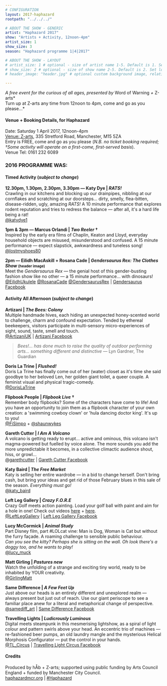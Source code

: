 ```yaml
---
# CONFIGURATION
layout: 2017-haphazard
rootpath: "../../../"

# ABOUT THE SHOW - GENERIC
artist: "Haphazard 2017"
show: "Artists + Activity, 12noon-4pm"
artist_size: 1
show_size: 3
season: "Haphazard programme 1|4|2017" 

# ABOUT THE SHOW - LAYOUT
# artist_size: 1 # optional - size of artist name 1-5. Default is 1. Set longer names to lower values
# show_size: 2 # optional - size of show name 2-5. Default is 2. Set longer names to lower values
# header_image: "header.jpg" # optional custom background image, relative to current page

---
```

*A free event for the curious of all ages, presented by* Word of Warning *+* Z-arts*<br>Turn up at Z-arts any time from 12noon to 4pm, come and go as you please…*        
        
#### Venue + Booking Details, for Haphazard        
Date: Saturday 1 April 2017, 12noon-4pm      
<a href="http://www.z-arts.org/about-us/getting-here" target="_blank">Venue: Z-arts</a>, 335 Stretford Road, Manchester, M15 5ZA        
Entry is FREE, come and go as you please (*N.B. no ticket booking required; †Some activity will operate on a first-come, first-served basis*).        
Venue Tel: 0161 232 6089        
         
### 2016 PROGRAMME WAS:         
#### Timed Activity (*subject to change*)        
**12.30pm, 1.30pm, 2.30pm, 3.30pm — Katy Dye | *RATS!***        
Crawling in our kitchens and blocking up our drainpipes, nibbling at our cornflakes and scratching at our doorsteps… dirty, smelly, flea-bitten, disease-ridden, ugly, amazing *RATS!* A 10 minute performance that explores rodent reputation and tries to redress the balance — after all, it's a hard life being a rat!         
<a href="http://twitter.com/katydye1" target="_blank">@katydye1</a>        
        
**1pm & 3pm — Marcus Orlandi | *Two Reeler* †**        
Inspired by the early era films of Chaplin, Keaton and Lloyd, everyday household objects are misused, misunderstood and confused. A 15 minute performance — expect slapstick, awkwardness and tuneless song!        
<a href="http://twitter.com/lostmyshoes80" target="_blank">@lostmyshoes80</a>        
         
**2pm — Eilidh MacAskill + Rosana Cade | *Gendersaurus Rex: The Clothes Show* <small>(header image)</small>**        
Meet the *Gendersaurus Rex* — the genial host of this gender-busting fashion show like no other — a 15 minute performance… with dinosaurs!        
<a href="http://twitter.com/EilidhUkulele" target="_blank">@EilidhUkulele</a> <a href="http://twitter.com/RosanaCade" target="_blank">@RosanaCade</a> <a href="http://twitter.com/GendersaurusRex" target="_blank">@GendersaurusRex</a> | <a href="http://facebook.com/gendersaurus" target="_blank">Gendersaurus Facebook</a>        
        
#### Activity All Afternoon (*subject to change*)        
**Artizani | *The Bees: Colony***        
Multiple handmade hives, each hiding an unexpected honey-scented world to challenge, charm and confound expectation. Tended by ethereal beekeepers, visitors participate in multi-sensory micro-experiences of sight, sound, taste, smell and touch.        
<a href="http://twitter.com/ArtizaniUK" target="_blank">@ArtizaniUK</a> | <a href="http://facebook.com/Artizani-131426260302569" target="_blank">Artizani Facebook</a>         
        
>*Bees!… has done much to raise the quality of outdoor performing arts… something different and distinctive* — Lyn Gardner, The Guardian         
        
**Doris La Trine | *Flushed!***        
Doris La Trine has finally come out of her (water) closet as it's time she said goodbye to her beloved Len, her golden giant toilet, a queer couple. A feminist visual and physical tragic-comedy.         
<a href="http://twitter.com/DorisLaTrine" target="_blank">@DorisLaTrine</a>        
        
**Flipbook People | *Flipbook Live* †**        
Remember body flipbooks? Some of the characters have come to life! And you have an opportunity to join them as a flipbook character of your own creation: a 'swimming cowboy clown' or 'hula dancing doctor king'. It's up to you!        
<a href="http://twitter.com/FiSimpo" target="_blank">@FiSimpo</a> + <a href="http://twitter.com/shaunwykes" target="_blank">@shaunwykes</a>        
        
**Gareth Cutter | *I Am A Volcano***        
A volcano is getting ready to erupt… active and ominous, this volcano isn't magma-powered but fuelled by voice alone. The more sounds you add the more unpredictable it becomes, in a collective climactic audience shout, hiss, or growl…        
<a href="http://twitter.com/garethcutter" target="_blank">@garethcutter</a> | <a href="http://facebook.com/garethcutterartist" target="_blank">Gareth Cutter Facebook</a>        
        
**Katy Baird | *The Free Market***        
Katy is selling her entire wardrobe — in a bid to change herself. Don't bring cash, but bring your ideas and get rid of those February blues in this sale of the season. *Everything must go!*        
<a href="http://twitter.com/katy_baird" target="_blank">@katy_baird</a>        
        
**Left Leg Gallery | *Crazy F.O.R.E***        
Crazy Golf meets action painting. Load your golf ball with paint and aim for a hole in one! Check out videos <a href="http://vimeo.com/154595130" target="_blank">here</a> + <a href="http://vimeo.com/154595129" target="_blank">here</a>.        
<a href="http://twitter.com/LeftLegGallery" target="_blank">@LeftLegGallery</a> | <a href="http://facebook.com/LeftLegGallery" target="_blank">Left Leg Gallery Facebook</a>
     
**Lucy McCormick | *Animal Study***        
Part Disney film, part #LOLcat vine: Man is Dog, Woman is Cat but without the furry façade. A roaming challenge to sensible public behaviour.<br>*Can you see the kitty? Perhaps she is sitting on the wall. Oh look there's a doggy too, and he wants to play!*        
<a href="http://twitter.com/lucy_muck" target="_blank">@lucy_muck</a>       
        
**Matt Girling | *Pastures new***       
Watch the unfolding of a strange and exciting tiny world, ready to be inhabited by YOUR creativity.       
<a href="http://twitter.com/GirlingMatt" target="_blank">@GirlingMatt</a>            
        
**Same Difference | *A Few Feet Up***         
Just above our heads is an entirely different and unexplored realm — always present but just out of reach. Use our giant periscope to see a familiar place anew for a literal and metaphorical change of perspective.        
<a href="http://twitter.com/samediff_art" target="_blank">@samediff_art</a> | <a href="http://facebook.com/SameDifferenceart" target="_blank">Same Difference Facebook</a>        
        
**Travelling Lights | *Ludicrously Luminous***        
Digital meets steampunk in this mesmerising lightshow, as a spiral of light colour and pattern swirls above your head. An eccentric trio of machines — re-fashioned beer pumps, an old laundry mangle and the mysterious Helical Morphosis Configurator — put the control in your hands.        
<a href="http://twitter.com/TL_Circus" target="_blank">@TL_Circus</a> | <a href="http://facebook.com/Travelling.Light.Circus" target="_blank">Travelling Light Circus Facebook</a>
        
#### Credits         
Produced by hÅb + Z-arts; supported using public funding by Arts Council England + funded by Manchester City Council.        
<a href="http://haphazardmcr.org" target="_blank">haphazardmcr.org</a> | <a href="http://twitter.com/hashtag/Haphazard" target="_blank">#Haphazard</a>

